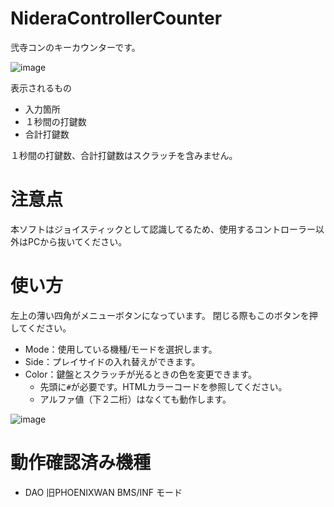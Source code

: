# NideraControllerCounter
弐寺コンのキーカウンターです。

![image](https://user-images.githubusercontent.com/10098082/184110846-6b5ba960-06bc-452f-bde2-0e3ad4cfa706.png)

表示されるもの
- 入力箇所
- １秒間の打鍵数
- 合計打鍵数

１秒間の打鍵数、合計打鍵数はスクラッチを含みません。

# 注意点
本ソフトはジョイスティックとして認識してるため、使用するコントローラー以外はPCから抜いてください。

# 使い方
左上の薄い四角がメニューボタンになっています。
閉じる際もこのボタンを押してください。

- Mode：使用している機種/モードを選択します。
- Side：プレイサイドの入れ替えができます。
- Color：鍵盤とスクラッチが光るときの色を変更できます。
  - 先頭に<code>#</code>が必要です。HTMLカラーコードを参照してください。
  - アルファ値（下２二桁）はなくても動作します。

![image](https://user-images.githubusercontent.com/10098082/184002567-990ee354-b970-4de0-93d6-4d9756fd0d4d.png)

# 動作確認済み機種
- DAO 旧PHOENIXWAN BMS/INF モード
